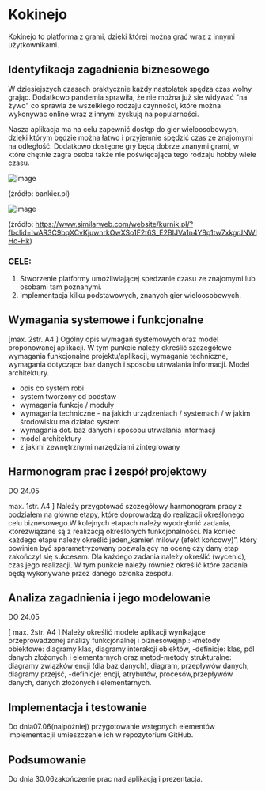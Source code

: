 # Kokinejo

Kokinejo to platforma z grami, dzieki której można grać wraz z innymi użytkownikami.

## Identyfikacja zagadnienia biznesowego

W dziesiejszych czasach praktycznie każdy nastolatek spędza czas wolny grając. Dodatkowo pandemia sprawiła, że nie można już sie widywać "na żywo" co sprawia że wszelkiego rodzaju czynności, które można wykonywac online wraz z innymi zyskują na popularności. 

Nasza aplikacja ma na celu zapewnić dostęp do gier wieloosobowych, dzięki którym będzie można łatwo i przyjemnie spędzić czas ze znajomymi na odległość. Dodatkowo dostępne gry będą dobrze znanymi grami, w które chętnie zagra osoba także nie poświęcająca tego rodzaju hobby wiele czasu.

![image](https://user-images.githubusercontent.com/50954577/117581655-52aa3400-b0fe-11eb-816f-f48d3f2e3238.png)

(źródło: bankier.pl)

![image](https://user-images.githubusercontent.com/50954577/117581931-e2041700-b0ff-11eb-9da1-9dd7cdec69be.png)

(źródło: https://www.similarweb.com/website/kurnik.pl/?fbclid=IwAR3C9bqXCvKjuwnrkOwXSo1F2t6S_E2BIJVa1n4Y8p1tw7xkgrJNWlHo-Hk)

### CELE:

1. Stworzenie platformy umożliwiającej spedzanie czasu ze znajomymi lub osobami tam poznanymi.
2. Implementacja kilku podstawowych, znanych gier wieloosobowych.

## Wymagania systemowe i funkcjonalne
[max. 2str. A4 ] Ogólny  opis  wymagań  systemowych  oraz  model  proponowanej  aplikacji.  W tym punkcie  należy  określić  szczegółowe  wymagania  funkcjonalne  projektu/aplikacji, wymagania  techniczne,  wymagania  dotyczące  baz  danych  i  sposobu  utrwalania informacji. Model architektury.   

- opis co system robi
- system tworzony od podstaw
- wymagania funkcje / moduły
- wymagania techniczne - na jakich urządzeniach / systemach / w jakim środowisku ma działać system
- wymagania dot. baz danych i sposobu utrwalania informacji
- model architektury
- z jakimi zewnętrznymi narzędziami zintegrowany


## Harmonogram prac i zespół projektowy

DO 24.05

 max. 1str. A4 ] Należy przygotować szczegółowy harmonogram pracy z podziałem na główne etapy, które doprowadzą do realizacji określonego celu biznesowego.W kolejnych etapach należy   wyodrębnić zadania,   którezwiązane   są   z   realizacją   określonych funkcjonalności. Na koniec każdego etapu należy określić jeden„kamień milowy (efekt końcowy)”,  który powinien  być  sparametryzowany  pozwalający  na  ocenę  czy  dany etap zakończył się sukcesem. Dla każdego zadania należy określić (wycenić), czas jego realizacji. W tym punkcie należy również określić które zadania będą wykonywane przez danego członka zespołu. 

## Analiza zagadnienia i jego modelowanie

DO 24.05

[ max. 2str. A4 ] Należy określić modele aplikacji wynikające przeprowadzonej analizy funkcjonalnej i biznesowejnp.:  -metody obiektowe: diagramy klas, diagramy interakcji obiektów, -definicje:  klas,  pól  danych  złożonych  i  elementarnych oraz  metod-metody strukturalne:  diagramy  związków  encji  (dla  baz  danych),  diagram,  przepływów danych, diagramy przejść,  -definicje:  encji,  atrybutów, procesów,przepływów  danych,  danych  złożonych  i elementarnych.  


## Implementacja i testowanie

Do  dnia07.06(najpóźniej) przygotowanie  wstępnych  elementów implementacjii umieszczenie ich w repozytorium GitHub. 

## Podsumowanie

Do dnia 30.06zakończenie prac nad aplikacją i prezentacja.
